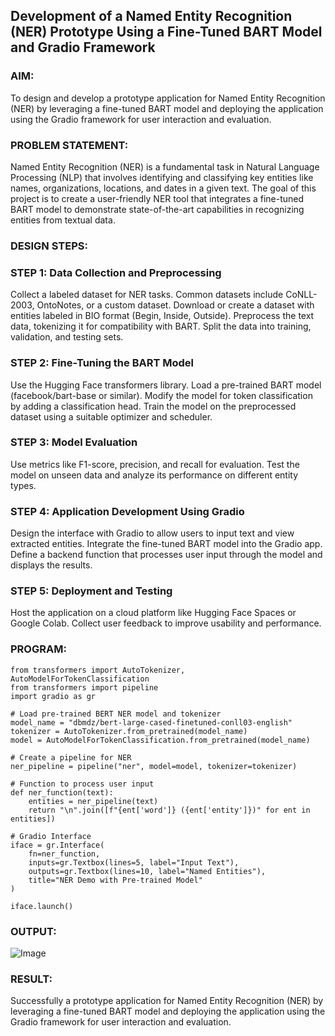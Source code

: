 ## Development of a Named Entity Recognition (NER) Prototype Using a Fine-Tuned BART Model and Gradio Framework

### AIM:
To design and develop a prototype application for Named Entity Recognition (NER) by leveraging a fine-tuned BART model and deploying the application using the Gradio framework for user interaction and evaluation.

### PROBLEM STATEMENT:
Named Entity Recognition (NER) is a fundamental task in Natural Language Processing (NLP) that involves identifying and classifying key entities like names, organizations, locations, and dates in a given text. The goal of this project is to create a user-friendly NER tool that integrates a fine-tuned BART model to demonstrate state-of-the-art capabilities in recognizing entities from textual data.
### DESIGN STEPS:
### STEP 1: Data Collection and Preprocessing
Collect a labeled dataset for NER tasks. Common datasets include CoNLL-2003, OntoNotes, or a custom dataset.
Download or create a dataset with entities labeled in BIO format (Begin, Inside, Outside).
Preprocess the text data, tokenizing it for compatibility with BART.
Split the data into training, validation, and testing sets.
### STEP 2: Fine-Tuning the BART Model
Use the Hugging Face transformers library.
Load a pre-trained BART model (facebook/bart-base or similar).
Modify the model for token classification by adding a classification head.
Train the model on the preprocessed dataset using a suitable optimizer and scheduler.
### STEP 3: Model Evaluation
Use metrics like F1-score, precision, and recall for evaluation.
Test the model on unseen data and analyze its performance on different entity types.
### STEP 4: Application Development Using Gradio
Design the interface with Gradio to allow users to input text and view extracted entities.
Integrate the fine-tuned BART model into the Gradio app.
Define a backend function that processes user input through the model and displays the results.
### STEP 5: Deployment and Testing
Host the application on a cloud platform like Hugging Face Spaces or Google Colab.
Collect user feedback to improve usability and performance.


### PROGRAM:
```
from transformers import AutoTokenizer, AutoModelForTokenClassification
from transformers import pipeline
import gradio as gr

# Load pre-trained BERT NER model and tokenizer
model_name = "dbmdz/bert-large-cased-finetuned-conll03-english"
tokenizer = AutoTokenizer.from_pretrained(model_name)
model = AutoModelForTokenClassification.from_pretrained(model_name)

# Create a pipeline for NER
ner_pipeline = pipeline("ner", model=model, tokenizer=tokenizer)

# Function to process user input
def ner_function(text):
    entities = ner_pipeline(text)
    return "\n".join([f"{ent['word']} ({ent['entity']})" for ent in entities])

# Gradio Interface
iface = gr.Interface(
    fn=ner_function,
    inputs=gr.Textbox(lines=5, label="Input Text"),
    outputs=gr.Textbox(lines=10, label="Named Entities"),
    title="NER Demo with Pre-trained Model"
)

iface.launch()
```
### OUTPUT:
![Image](https://github.com/user-attachments/assets/ed280264-ec9e-4550-90da-4736ea38c7fd)

### RESULT:
Successfully a prototype application for Named Entity Recognition (NER) by leveraging a fine-tuned BART model and deploying the application using the Gradio framework for user interaction and evaluation.


